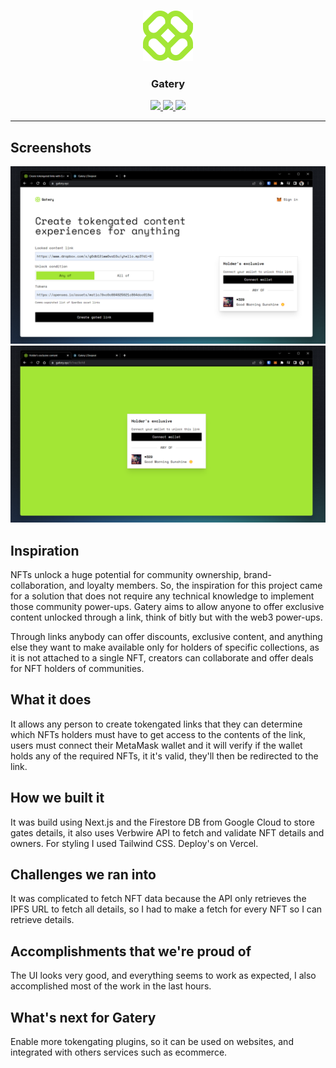 <p align="center">
  <img src="public/gatery.svg">
  <h3 align="center">Gatery</h3>
  <p align="center">
    <a href="https://devpost.com/software/gatery">
      <img src="https://img.shields.io/badge/Devpost-100000?style=for-the-badge&logo=Devpost&logoColor=white&labelColor=black&color=black">
    </a>
    <a href="https://app.uizard.io/p/c6fd9613">
      <img src="https://img.shields.io/badge/UIZARD_PROTOTYPE-100000?style=for-the-badge&logo=uizard&logoColor=white&labelColor=FBD61C&color=FFBF1D">
    </a>
    <a href="https://www.gatery.xyz">
      <img src="https://img.shields.io/badge/gatery.xyz-100000?style=for-the-badge&logo=uizard&logoColor=white&labelColor=FBD61C&color=a3e635">
    </a>
  </p>
</p>

---

## Screenshots
![App Home](.github/home.png)
![Gated Link](.github/gated-content.png)

## Inspiration
NFTs unlock a huge potential for community ownership, brand-collaboration, and loyalty members.
So, the inspiration for this project came for a solution that does not require any technical knowledge to implement those community power-ups. Gatery aims to allow anyone to offer exclusive content unlocked through a link, think of bitly but with the web3 power-ups.

Through links anybody can offer discounts, exclusive content, and anything else they want to make available only for holders of specific collections, as it is not attached to a single NFT, creators can collaborate and offer deals for NFT holders of communities.

## What it does
It allows any person to create tokengated links that they can determine which NFTs holders must have to get access to the contents of the link, users must connect their MetaMask wallet and it will verify if the wallet holds any of the required NFTs, it it's valid, they'll then be redirected to the link.

## How we built it
It was build using Next.js and the Firestore DB from Google Cloud to store gates details, it also uses Verbwire API to fetch and validate NFT details and owners. For styling I used Tailwind CSS. Deploy's on Vercel.

## Challenges we ran into
It was complicated to fetch NFT data because the API only retrieves the IPFS URL to fetch all details, so I had to make a fetch for every NFT so I can retrieve details.

## Accomplishments that we're proud of
The UI looks very good, and everything seems to work as expected, I also accomplished most of the work in the last hours.

## What's next for Gatery
Enable more tokengating plugins, so it can be used on websites, and integrated with others services such as ecommerce.
